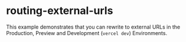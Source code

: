 # routing-external-urls

This example demonstrates that you can rewrite to external URLs in the Production, Preview and Development (`vercel dev`) Environments.
